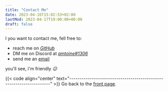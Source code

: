 ```yaml
---
title: "Contact Me"
date: 2023-04-16T15:02:53+02:00
lastMod: 2023-04-17T19:00:00+00:00
draft: false
---
```


I you want to contact me, fell free to:
- reach me on [*GitHub*](https://github.com/amtoine)
- DM me on Discord at [*amtoine#1306*](https://discordapp.com/users/692113679814099044)
- send me an [email](mailto:stevan.antoine@gmail.com)

you'll see, i'm friendly *:wink:*

{{< code align="center" text="--------------------------------------------------------------------" >}}
Go back to the [front page](/).
